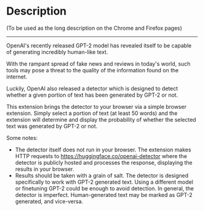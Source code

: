 # Description

(To be used as the long description on the Chrome and Firefox pages)

---

OpenAI's recently released GPT-2 model has revealed itself to be capable of generating incredibly human-like text.

With the rampant spread of fake news and reviews in today's world, such tools may pose a threat to the quality of the information found on the internet.

Luckily, OpenAI also released a detector which is designed to detect whether a given portion of text has been generated by GPT-2 or not.

This extension brings the detector to your browser via a simple browser extension. Simply select a portion of text (at least 50 words) and the extension will determine and display the probability of whether the selected text was generated by GPT-2 or not.

Some notes:

- The detector itself does not run in your browser. The extension makes HTTP requests to https://huggingface.co/openai-detector where the detector is publicly hosted and processes the response, displaying the results in your browser.
- Results should be taken with a grain of salt. The detector is designed specifically to work with GPT-2 generated text. Using a different model or finetuning GPT-2 could be enough to avoid detection. In general, the detector is imperfect. Human-generated text may be marked as GPT-2 generated, and vice-versa.

